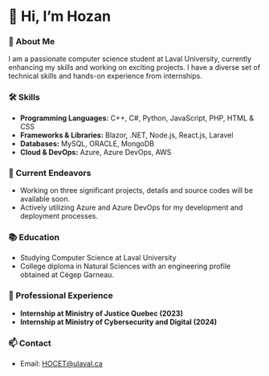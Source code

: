 # 👋 Hi, I’m Hozan

### 🌟 About Me
I am a passionate computer science student at Laval University, currently enhancing my skills and working on exciting projects. I have a diverse set of technical skills and hands-on experience from internships.

### 🛠️ Skills
- **Programming Languages:** C++, C#, Python, JavaScript, PHP, HTML & CSS
- **Frameworks & Libraries:** Blazor, .NET, Node.js, React.js, Laravel
- **Databases:** MySQL, ORACLE, MongoDB
- **Cloud & DevOps:** Azure, Azure DevOps, AWS

### 🚀 Current Endeavors
- Working on three significant projects, details and source codes will be available soon.
- Actively utilizing Azure and Azure DevOps for my development and deployment processes.

### 📚 Education
- Studying Computer Science at Laval University
- College diploma in Natural Sciences with an engineering profile obtained at Cégep Garneau.

### 💼 Professional Experience
- **Internship at Ministry of Justice Quebec (2023)**
- **Internship at Ministry of Cybersecurity and Digital (2024)**

### 📫 Contact
- Email: [HOCET@ulaval.ca](mailto:HOCET@ulaval.ca)
